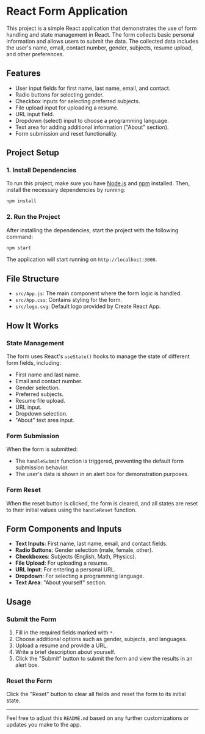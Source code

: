 # React Form Application

This project is a simple React application that demonstrates the use of form handling and state management in React. The form collects basic personal information and allows users to submit the data. The collected data includes the user's name, email, contact number, gender, subjects, resume upload, and other preferences.

## Features
- User input fields for first name, last name, email, and contact.
- Radio buttons for selecting gender.
- Checkbox inputs for selecting preferred subjects.
- File upload input for uploading a resume.
- URL input field.
- Dropdown (select) input to choose a programming language.
- Text area for adding additional information ("About" section).
- Form submission and reset functionality.

## Project Setup

### 1. Install Dependencies

To run this project, make sure you have [Node.js](https://nodejs.org/) and [npm](https://www.npmjs.com/) installed. Then, install the necessary dependencies by running:

```bash
npm install
```

### 2. Run the Project

After installing the dependencies, start the project with the following command:

```bash
npm start
```

The application will start running on `http://localhost:3000`.

## File Structure

- `src/App.js`: The main component where the form logic is handled.
- `src/App.css`: Contains styling for the form.
- `src/logo.svg`: Default logo provided by Create React App.

## How It Works

### State Management
The form uses React's `useState()` hooks to manage the state of different form fields, including:
- First name and last name.
- Email and contact number.
- Gender selection.
- Preferred subjects.
- Resume file upload.
- URL input.
- Dropdown selection.
- "About" text area input.

### Form Submission
When the form is submitted:
- The `handleSubmit` function is triggered, preventing the default form submission behavior.
- The user's data is shown in an alert box for demonstration purposes.

### Form Reset
When the reset button is clicked, the form is cleared, and all states are reset to their initial values using the `handleReset` function.

## Form Components and Inputs

- **Text Inputs**: First name, last name, email, and contact fields.
- **Radio Buttons**: Gender selection (male, female, other).
- **Checkboxes**: Subjects (English, Math, Physics).
- **File Upload**: For uploading a resume.
- **URL Input**: For entering a personal URL.
- **Dropdown**: For selecting a programming language.
- **Text Area**: "About yourself" section.

## Usage

### Submit the Form
1. Fill in the required fields marked with `*`.
2. Choose additional options such as gender, subjects, and languages.
3. Upload a resume and provide a URL.
4. Write a brief description about yourself.
5. Click the "Submit" button to submit the form and view the results in an alert box.

### Reset the Form
Click the "Reset" button to clear all fields and reset the form to its initial state.

---

Feel free to adjust this `README.md` based on any further customizations or updates you make to the app.